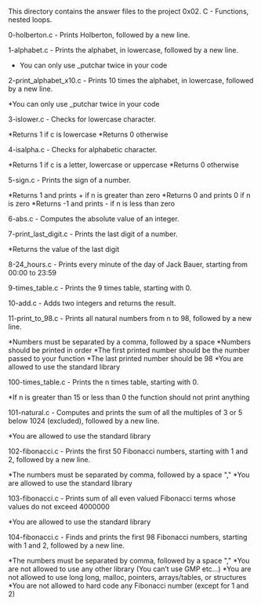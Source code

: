 This directory contains the answer files to the project 0x02. C - Functions, nested loops.

0-holberton.c - Prints Holberton, followed by a new line.

1-alphabet.c - Prints the alphabet, in lowercase, followed by a new line.

 * You can only use _putchar twice in your code

2-print_alphabet_x10.c - Prints 10 times the alphabet, in lowercase, followed by a new line.

 *You can only use _putchar twice in your code

3-islower.c - Checks for lowercase character.

 *Returns 1 if c is lowercase
 *Returns 0 otherwise

4-isalpha.c - Checks for alphabetic character.

 *Returns 1 if c is a letter, lowercase or uppercase
 *Returns 0 otherwise

5-sign.c - Prints the sign of a number.

 *Returns 1 and prints + if n is greater than zero
 *Returns 0 and prints 0 if n is zero
 *Returns -1 and prints - if n is less than zero

6-abs.c - Computes the absolute value of an integer.

7-print_last_digit.c - Prints the last digit of a number.

 *Returns the value of the last digit

8-24_hours.c - Prints every minute of the day of Jack Bauer, starting from 00:00 to 23:59

9-times_table.c - Prints the 9 times table, starting with 0.

10-add.c - Adds two integers and returns the result.

11-print_to_98.c - Prints all natural numbers from n to 98, followed by a new line.

 *Numbers must be separated by a comma, followed by a space
 *Numbers should be printed in order
 *The first printed number should be the number passed to your function
 *The last printed number should be 98
 *You are allowed to use the standard library

100-times_table.c - Prints the n times table, starting with 0.

 *If n is greater than 15 or less than 0 the function should not print anything

101-natural.c - Computes and prints the sum of all the multiples of 3 or 5 below 1024 (excluded), followed by a new line.

 *You are allowed to use the standard library

102-fibonacci.c - Prints the first 50 Fibonacci numbers, starting with 1 and 2, followed by a new line.

 *The numbers must be separated by comma, followed by a space \",\"
 *You are allowed to use the standard library

103-fibonacci.c - Prints sum of all even valued Fibonacci terms whose values do not exceed 4000000

 *You are allowed to use the standard library

104-fibonacci.c - Finds and prints the first 98 Fibonacci numbers, starting with 1 and 2, followed by a new line.

 *The numbers must be separated by comma, followed by a space \",\"
 *You are not allowed to use any other library (You can’t use GMP etc…)
 *You are not allowed to use long long, malloc, pointers, arrays/tables, or structures
 *You are not allowed to hard code any Fibonacci number (except for 1 and 2)